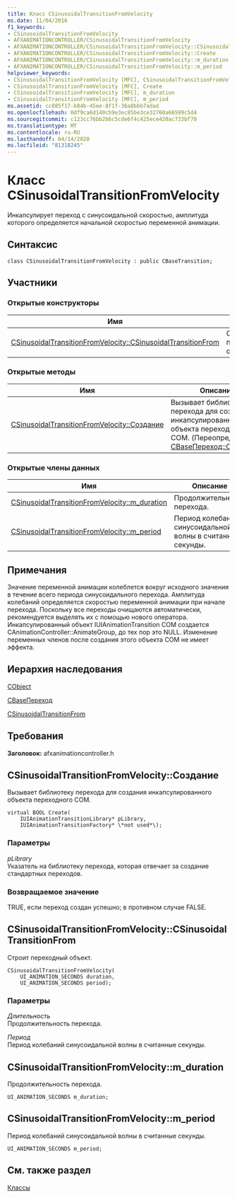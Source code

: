 ```yaml
---
title: Класс CSinusoidalTransitionFromVelocity
ms.date: 11/04/2016
f1_keywords:
- CSinusoidalTransitionFromVelocity
- AFXANIMATIONCONTROLLER/CSinusoidalTransitionFromVelocity
- AFXANIMATIONCONTROLLER/CSinusoidalTransitionFromVelocity::CSinusoidalTransitionFromVelocity
- AFXANIMATIONCONTROLLER/CSinusoidalTransitionFromVelocity::Create
- AFXANIMATIONCONTROLLER/CSinusoidalTransitionFromVelocity::m_duration
- AFXANIMATIONCONTROLLER/CSinusoidalTransitionFromVelocity::m_period
helpviewer_keywords:
- CSinusoidalTransitionFromVelocity [MFC], CSinusoidalTransitionFromVelocity
- CSinusoidalTransitionFromVelocity [MFC], Create
- CSinusoidalTransitionFromVelocity [MFC], m_duration
- CSinusoidalTransitionFromVelocity [MFC], m_period
ms.assetid: cc885f17-b84b-45ee-8f1f-36a8bbb7adad
ms.openlocfilehash: 0df9ca6d140cb9e3ec85be3ce32760a66599c5d4
ms.sourcegitcommit: c123cc76bb2b6c5cde6f4c425ece420ac733bf70
ms.translationtype: MT
ms.contentlocale: ru-RU
ms.lasthandoff: 04/14/2020
ms.locfileid: "81318245"
---
```

# <a name="csinusoidaltransitionfromvelocity-class"></a>Класс CSinusoidalTransitionFromVelocity

Инкапсулирует переход с синусоидальной скоростью, амплитуда которого определяется начальной скоростью переменной анимации.

## <a name="syntax"></a>Синтаксис

```
class CSinusoidalTransitionFromVelocity : public CBaseTransition;
```

## <a name="members"></a>Участники

### <a name="public-constructors"></a>Открытые конструкторы

|Имя|Описание|
|----------|-----------------|
|[CSinusoidalTransitionFromVelocity::CSinusoidalTransitionFrom](#csinusoidaltransitionfromvelocity)|Строит переходный объект.|

### <a name="public-methods"></a>Открытые методы

|Имя|Описание|
|----------|-----------------|
|[CSinusoidalTransitionFromVelocity::Создание](#create)|Вызывает библиотеку перехода для создания инкапсулированного объекта переходного COM. (Переопределяет [CBaseПереход::Создание](../../mfc/reference/cbasetransition-class.md#create).)|

### <a name="public-data-members"></a>Открытые члены данных

|Имя|Описание|
|----------|-----------------|
|[CSinusoidalTransitionFromVelocity::m_duration](#m_duration)|Продолжительность перехода.|
|[CSinusoidalTransitionFromVelocity::m_period](#m_period)|Период колебаний синусоидальной волны в считанные секунды.|

## <a name="remarks"></a>Примечания

Значение переменной анимации колеблется вокруг исходного значения в течение всего периода синусоидального перехода. Амплитуда колебаний определяется скоростью переменной анимации при начале перехода. Поскольку все переходы очищаются автоматически, рекомендуется выделять их с помощью нового оператора. Инкапсулированный объект IUIAnimationTransition COM создается CAnimationController::AnimateGroup, до тех пор это NULL. Изменение переменных членов после создания этого объекта COM не имеет эффекта.

## <a name="inheritance-hierarchy"></a>Иерархия наследования

[CObject](../../mfc/reference/cobject-class.md)

[CBaseПереход](../../mfc/reference/cbasetransition-class.md)

[CSinusoidalTransitionFrom](../../mfc/reference/csinusoidaltransitionfromvelocity-class.md)

## <a name="requirements"></a>Требования

**Заголовок:** afxanimationcontroller.h

## <a name="csinusoidaltransitionfromvelocitycreate"></a><a name="create"></a>CSinusoidalTransitionFromVelocity::Создание

Вызывает библиотеку перехода для создания инкапсулированного объекта переходного COM.

```
virtual BOOL Create(
    IUIAnimationTransitionLibrary* pLibrary,
    IUIAnimationTransitionFactory* \*not used*\);
```

### <a name="parameters"></a>Параметры

*pLibrary*<br/>
Указатель на библиотеку перехода, которая отвечает за создание стандартных переходов.

### <a name="return-value"></a>Возвращаемое значение

TRUE, если переход создан успешно; в противном случае FALSE.

## <a name="csinusoidaltransitionfromvelocitycsinusoidaltransitionfromvelocity"></a><a name="csinusoidaltransitionfromvelocity"></a>CSinusoidalTransitionFromVelocity::CSinusoidalTransitionFrom

Строит переходный объект.

```
CSinusoidalTransitionFromVelocity(
    UI_ANIMATION_SECONDS duration,
    UI_ANIMATION_SECONDS period);
```

### <a name="parameters"></a>Параметры

*Длительность*<br/>
Продолжительность перехода.

*Период*<br/>
Период колебаний синусоидальной волны в считанные секунды.

## <a name="csinusoidaltransitionfromvelocitym_duration"></a><a name="m_duration"></a>CSinusoidalTransitionFromVelocity::m_duration

Продолжительность перехода.

```
UI_ANIMATION_SECONDS m_duration;
```

## <a name="csinusoidaltransitionfromvelocitym_period"></a><a name="m_period"></a>CSinusoidalTransitionFromVelocity::m_period

Период колебаний синусоидальной волны в считанные секунды.

```
UI_ANIMATION_SECONDS m_period;
```

## <a name="see-also"></a>См. также раздел

[Классы](../../mfc/reference/mfc-classes.md)
